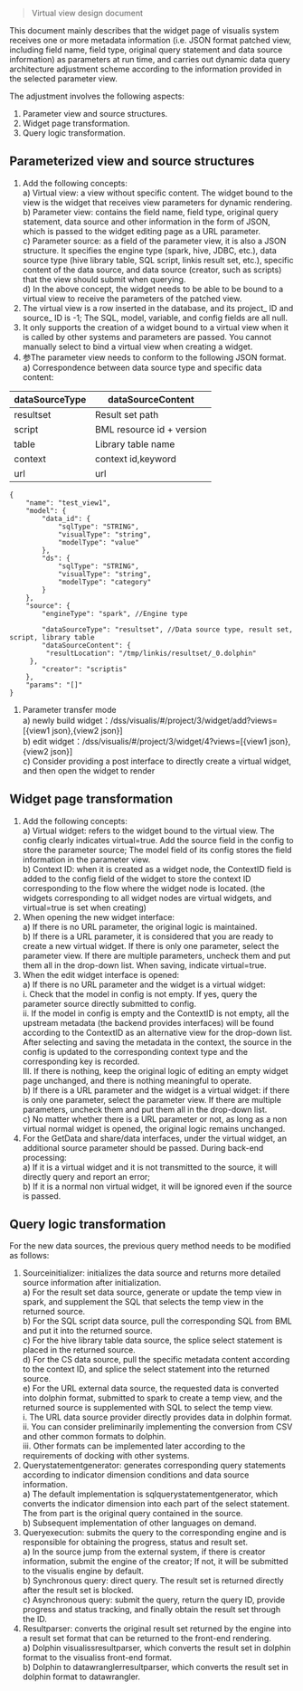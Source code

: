 > Virtual view design document  

This document mainly describes that the widget page of visualis system receives one or more metadata information (i.e. JSON format patched view, including field name, field type, original query statement and data source information) as parameters at run time, and carries out dynamic data query architecture adjustment scheme according to the information provided in the selected parameter view.

The adjustment involves the following aspects:
1.	Parameter view and source structures.
2.	Widget page transformation.
3.	Query logic transformation.
## Parameterized view and source structures
1.	Add the following concepts:  
a) Virtual view: a view without specific content. The widget bound to the view is the widget that receives view parameters for dynamic rendering.  
b) Parameter view: contains the field name, field type, original query statement, data source and other information in the form of JSON, which is passed to the widget editing page as a URL parameter.  
c) Parameter source: as a field of the parameter view, it is also a JSON structure. It specifies the engine type (spark, hive, JDBC, etc.), data source type (hive library table, SQL script, linkis result set, etc.), specific content of the data source, and data source (creator, such as scripts) that the view should submit when querying.  
d) In the above concept, the widget needs to be able to be bound to a virtual view to receive the parameters of the patched view.
2.	The virtual view is a row inserted in the database, and its project_ ID and source_ ID is -1; The SQL, model, variable, and config fields are all null.
3.	 It only supports the creation of a widget bound to a virtual view when it is called by other systems and parameters are passed. You cannot manually select to bind a virtual view when creating a widget.
4.	参The parameter view needs to conform to the following JSON format.  
a) Correspondence between data source type and specific data content:

|dataSourceType |dataSourceContent |   
|---------------|------------------|  
resultset|Result set path  
script|BML resource id + version  
table|Library table name
context|context id,keyword  
url|url  
```
{ 
    "name": "test_view1", 
    "model": { 
        "data_id": { 
            "sqlType": "STRING", 
            "visualType": "string", 
            "modelType": "value"
        }, 
        "ds": { 
            "sqlType": "STRING", 
            "visualType": "string", 
            "modelType": "category"
        }
    }, 
    "source": { 
        "engineType": "spark", //Engine type
        
        "dataSourceType": "resultset", //Data source type, result set, script, library table
        "dataSourceContent": {
	     "resultLocation": "/tmp/linkis/resultset/_0.dolphin"
	 },
        "creator": "scriptis"
    }, 
    "params": "[]"
}
```
1. Parameter transfer mode  
a)	newly build widget：/dss/visualis/#/project/3/widget/add?views=[{view1 json},{view2 json}]  
b)	edit widget：/dss/visualis/#/project/3/widget/4?views=[{view1 json},{view2 json}]  
c)	Consider providing a post interface to directly create a virtual widget, and then open the widget to render
## Widget page transformation
1.	Add the following concepts:  
a) Virtual widget: refers to the widget bound to the virtual view. The config clearly indicates virtual=true. Add the source field in the config to store the parameter source; The model field of its config stores the field information in the parameter view.  
b) Context ID: when it is created as a widget node, the ContextID field is added to the config field of the widget to store the context ID corresponding to the flow where the widget node is located. (the widgets corresponding to all widget nodes are virtual widgets, and virtual=true is set when creating)  
2.	When opening the new widget interface:  
a) If there is no URL parameter, the original logic is maintained.  
b) If there is a URL parameter, it is considered that you are ready to create a new virtual widget. If there is only one parameter, select the parameter view. If there are multiple parameters, uncheck them and put them all in the drop-down list. When saving, indicate virtual=true.
3.	When the edit widget interface is opened:  
a) If there is no URL parameter and the widget is a virtual widget:  
i. Check that the model in config is not empty. If yes, query the parameter source directly submitted to config.  
ii. If the model in config is empty and the ContextID is not empty, all the upstream metadata (the backend provides interfaces) will be found according to the ContextID as an alternative view for the drop-down list. After selecting and saving the metadata in the context, the source in the config is updated to the corresponding context type and the corresponding key is recorded.  
III. If there is nothing, keep the original logic of editing an empty widget page unchanged, and there is nothing meaningful to operate.  
b) If there is a URL parameter and the widget is a virtual widget: if there is only one parameter, select the parameter view. If there are multiple parameters, uncheck them and put them all in the drop-down list.  
c) No matter whether there is a URL parameter or not, as long as a non virtual normal widget is opened, the original logic remains unchanged.
4.	For the GetData and share/data interfaces, under the virtual widget, an additional source parameter should be passed. During back-end processing:  
a) If it is a virtual widget and it is not transmitted to the source, it will directly query and report an error;  
b) If it is a normal non virtual widget, it will be ignored even if the source is passed.
## Query logic transformation
For the new data sources, the previous query method needs to be modified as follows:
1.	Sourceinitializer: initializes the data source and returns more detailed source information after initialization.  
a) For the result set data source, generate or update the temp view in spark, and supplement the SQL that selects the temp view in the returned source.  
b) For the SQL script data source, pull the corresponding SQL from BML and put it into the returned source.  
c) For the hive library table data source, the splice select statement is placed in the returned source.  
d) For the CS data source, pull the specific metadata content according to the context ID, and splice the select statement into the returned source.  
e) For the URL external data source, the requested data is converted into dolphin format, submitted to spark to create a temp view, and the returned source is supplemented with SQL to select the temp view.  
i. The URL data source provider directly provides data in dolphin format.  
ii. You can consider preliminarily implementing the conversion from CSV and other common formats to dolphin.  
iii. Other formats can be implemented later according to the requirements of docking with other systems.
2.	Querystatementgenerator: generates corresponding query statements according to indicator dimension conditions and data source information.  
a) The default implementation is sqlquerystatementgenerator, which converts the indicator dimension into each part of the select statement. The from part is the original query contained in the source.  
b) Subsequent implementation of other languages on demand.
3.	Queryexecution: submits the query to the corresponding engine and is responsible for obtaining the progress, status and result set.  
a) In the source jump from the external system, if there is creator information, submit the engine of the creator; If not, it will be submitted to the visualis engine by default.  
b) Synchronous query: direct query. The result set is returned directly after the result set is blocked.  
c) Asynchronous query: submit the query, return the query ID, provide progress and status tracking, and finally obtain the result set through the ID.
4.	Resultparser: converts the original result set returned by the engine into a result set format that can be returned to the front-end rendering.  
a) Dolphin visualissresultparser, which converts the result set in dolphin format to the visualiss front-end format.  
b) Dolphin to datawranglerresultparser, which converts the result set in dolphin format to datawrangler.
